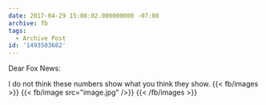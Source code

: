 ```yaml
---
date: 2017-04-29 15:08:02.000000000 -07:00
archive: fb
tags: 
  - Archive Post
id: '1493503682'
---
```


Dear Fox News:

I do not think these numbers show what you think they show.
{{< fb/images >}}
{{< fb/image src="image.jpg" />}}
{{< /fb/images >}}

